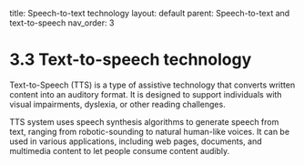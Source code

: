 title: Speech-to-text technology
layout: default 
parent: Speech-to-text and text-to-speech 
nav_order: 3

# 3.3 Text-to-speech technology

Text-to-Speech (TTS) is a type of assistive technology that converts written content into an auditory format. It is designed to support individuals with visual impairments, dyslexia, or other reading challenges.

TTS system uses speech synthesis algorithms to generate speech from text, ranging from robotic-sounding to natural human-like voices. It can be used in various applications, including web pages, documents, and multimedia content to let people consume content audibly.
